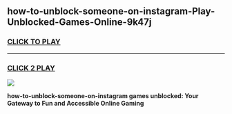 
## how-to-unblock-someone-on-instagram-Play-Unblocked-Games-Online-9k47j
<h3>
<a href="https://premium76.site?title=how-to-unblock-someone-on-instagram&ref=25A">CLICK TO PLAY</a></h3>
<hr>

<h3>
<a href="https://premium76.site?title=how-to-unblock-someone-on-instagram&ref=25A">CLICK 2 PLAY</a>
  
</h3>

<a href="https://premium76.site?title=how-to-unblock-someone-on-instagram&ref=25A"><img src="https://clearcache.store/games.png"></a>


**how-to-unblock-someone-on-instagram games unblocked: Your Gateway to Fun and Accessible Online Gaming**
